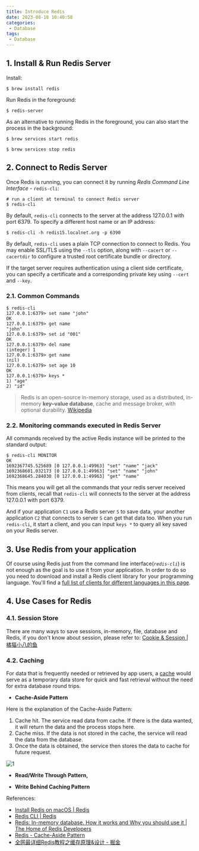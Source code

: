 ```yaml
---
title: Introduce Redis
date: 2023-08-18 10:40:58
categories:
 - Database
tags:
 - Database
---
```


## 1. Install & Run Redis Server

Install:

```shell
$ brew install redis
```

Run Redis in the foreground:

```shell
$ redis-server
```

As an alternative to running Redis in the foreground, you can also start the process in the background:

```shell
$ brew services start redis

$ brew services stop redis
```

## 2. Connect to Redis Server

Once Redis is running, you can connect it by running *Redis Command Line Interface* - `redis-cli`:

```shell
# run a client at terminal to connect Redis server
$ redis-cli
```

By default, `redis-cli` connects to the server at the address 127.0.0.1 with port 6379. To specify a different host name or an IP address:

```shell
$ redis-cli -h redis15.localnet.org -p 6390
```

By default, `redis-cli` uses a plain TCP connection to connect to Redis. You may enable SSL/TLS using the `--tls` option, along with `--cacert` or `--cacertdir` to configure a trusted root certificate bundle or directory.

If the target server requires authentication using a client side certificate, you can specify a certificate and a corresponding private key using `--cert` and `--key`.

### 2.1. Common Commands

```shell
$ redis-cli
127.0.0.1:6379> set name "john"
OK
127.0.0.1:6379> get name
"john"
127.0.0.1:6379> set id "001"
OK
127.0.0.1:6379> del name
(integer) 1
127.0.0.1:6379> get name
(nil)
127.0.0.1:6379> set age 10
OK
127.0.0.1:6379> keys *
1) "age"
2) "id"
```

>Redis is an open-source in-memory storage, used as a distributed, in-memory **key–value database**, cache and message broker, with optional durability. [Wikipedia](https://en.wikipedia.org/wiki/Redis)

### 2.2. Monitoring commands executed in Redis Server

All commands received by the active Redis instance will be printed to the standard output:

```shell
$ redis-cli MONITOR
OK
1692367745.525689 [0 127.0.0.1:49963] "set" "name" "jack"
1692368601.032173 [0 127.0.0.1:49963] "set" "name" "john"
1692368645.284030 [0 127.0.0.1:49963] "get" "name"
```

This means you will get all the commands that your redis server received from clients, recall that `redis-cli` will connects to the server at the address 127.0.0.1 with port 6379. 

And if your application `C1` use a Redis server `S` to save data, your another application `C2` that connects to server `S` can get that data too. When you run `redis-cli`, it start a client, and you can input `keys *` to query all key saved on your Redis server. 

## 3. Use Redis from your application

Of course using Redis just from the command line interface(*`redis-cli`*) is not enough as the goal is to use it from your application. In order to do so you need to download and install a Redis client library for your programming language. You'll find a [full list of clients for different languages in this page](https://redis.io/clients).

## 4. Use Cases for Redis

### 4.1. Session Store

There are many ways to save sessions, in-memory, file, database and Redis, if you don't know about session, please refer to: [Cookie & Session | 橘猫小八的鱼](https://davidzhu.xyz/2023/08/17/CS-Basics/005-session-cookie/)

### 4.2. Caching

For data that is frequently needed or retrieved by app users, a [cache](https://redislabs.com/redis-enterprise/use-cases/) would serve as a temporary data store for quick and fast retrieval without the need for extra database round trips. 

- **Cache-Aside Pattern** 

Here is the explanation of the Cache-Aside Pattern:

1. Cache hit. The service read data from cache. If there is the data wanted, it will return the data and the process stops here.
2. Cache miss. If the data is not stored in the cache, the service will read the data from the database.
3. Once the data is obtained, the service then stores the data to cache for future request.

![1](1.png)

- **Read/Write Through Pattern,**

- **Write Behind Caching Pattern**

References: 

- [Install Redis on macOS | Redis](https://redis.io/docs/getting-started/installation/install-redis-on-mac-os/)
- [Redis CLI | Redis](https://redis.io/docs/ui/cli/)
- [Redis: In-memory database. How it works and Why you should use it | The Home of Redis Developers](https://developer.redis.com/explore/what-is-redis/)
- [Redis - Cache-Aside Pattern](https://medium.com/bliblidotcom-techblog/redis-cache-aside-pattern-72fff2e4f927)
- [全网最详细Redis教程之缓存原理&设计 - 掘金](https://juejin.cn/post/7044366350654898207)





